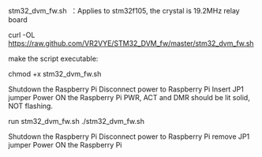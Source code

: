 
stm32_dvm_fw.sh  ：Applies to stm32f105, the crystal is 19.2MHz relay board

curl -OL https://raw.github.com/VR2VYE/STM32_DVM_fw/master/stm32_dvm_fw.sh

make the script executable:

chmod +x stm32_dvm_fw.sh

Shutdown the Raspberry Pi
Disconnect power to Raspberry Pi
Insert JP1 jumper
Power ON the Raspberry Pi
PWR, ACT and DMR should be lit solid, NOT flashing.

run stm32_dvm_fw.sh
./stm32_dvm_fw.sh

Shutdown the Raspberry Pi
Disconnect power to Raspberry Pi
remove JP1 jumper
Power ON the Raspberry Pi

